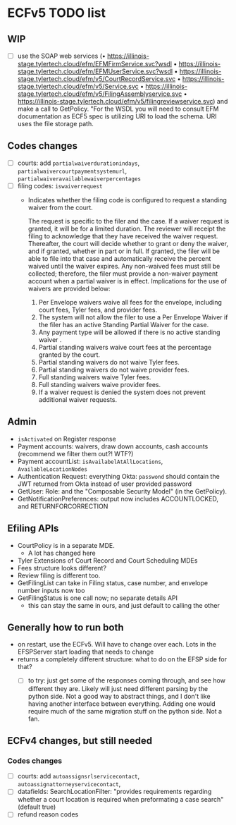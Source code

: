 # ECFv5 TODO list

## WIP

* [ ] use the SOAP web services (• https://illinois-stage.tylertech.cloud/efm/EFMFirmService.svc?wsdl
• https://illinois-stage.tylertech.cloud/efm/EFMUserService.svc?wsdl
• https://illinois-stage.tylertech.cloud/efm/v5/CourtRecordService.svc
• https://illinois-stage.tylertech.cloud/efm/v5/Service.svc
• https://illinois-stage.tylertech.cloud/efm/v5/FilingAssemblyservice.svc
• https://illinois-stage.tylertech.cloud/efm/v5/filingreviewservice.svc)
  and make a call to GetPolicy. "For the WSDL you will need to consult EFM documentation as ECF5 spec is utilizing URI to load the schema. URI uses the file storage path.


## Codes changes
* [ ] courts: add `partialwaiverdurationindays`, `partialwaivercourtpaymentsystemurl`, `partialwaiveravailablewaiverpercentages`
* [ ] filing codes: `iswaiverrequest`
    * Indicates whether the filing code is configured to request a standing waiver from the court.

      The request is specific to the filer and the case. If a waiver request is granted, it will be for a limited duration. The reviewer will receipt the filing to acknowledge that they have received the waiver request. Thereafter, the court will decide whether to grant or deny the waiver, and if granted, whether in part or in full. If granted, the filer will be able to file into that case and automatically receive the percent waived until the waiver expires. Any non-waived fees must still be collected; therefore, the filer must provide a non-waiver payment account when a partial waiver is in effect. Implications for the use of waivers are provided below:

      1. Per Envelope waivers waive all fees for the envelope, including court fees, Tyler fees, and provider fees.
      2. The system will not allow the filer to use a Per Envelope Waiver if the filer has an active Standing Partial Waiver for the case.
      3. Any payment type will be allowed if there is no active standing waiver .
      4. Partial standing waivers waive court fees at the percentage granted by the court.
      5. Partial standing waivers do not waive Tyler fees.
      6. Partial standing waivers do not waive provider fees.
      7. Full standing waivers waive Tyler fees.
      8. Full standing waivers waive provider fees.
      9. If a waiver request is denied the system does not prevent additional waiver requests.

## Admin
* `isActivated` on Register response
* Payment accounts: waivers, draw down accounts, cash accounts (recommend we filter them out?! WTF?)
* Payment accountList: `isAvailabelAtAllLocations`, `AvailableLocationNodes`
* Authentication Request: everything Okta: `passwond` should contain the JWT returned from Okta instead of user provided password
* GetUser: Role: and the "Composable Security Model" (in the GetPolicy).
* GetNotificationPreferences: output now includes ACCOUNTLOCKED, and RETURNFORCORRECTION

## Efiling APIs
* CourtPolicy is in a separate MDE.
  * A lot has changed here
* Tyler Extensions of Court Record and Court Scheduling MDEs
* Fees structure looks different?
* Review filing is different too.
* GetFilingList can take in Filing status, case number, and envelope number inputs now too
* GetFilingStatus is one call now; no separate details API
  * this can stay the same in ours, and just default to calling the other

## Generally how to run both
* on restart, use the ECFv5. Will have to change over each. Lots in the EFSPServer start loading that needs to change
* returns a completely different structure: what to do on the EFSP side for that?
  * [ ] to try: just get some of the responses coming through, and see how different they are. Likely will just need different
    parsing by the python side. Not a good way to abstract things, and I don't like having another interface between everything.
    Adding one would require much of the same migration stuff on the python side. Not a fan.


## ECFv4 changes, but still needed

### Codes changes
* [ ] courts: add `autoassignsrlservicecontact`, `autoassignattorneyservicecontact`, 
* [ ] datafields: SearchLocationFilter: "provides requirements regarding whether a court location is required when preformating a case search" (default true)
* [ ] refund reason codes
